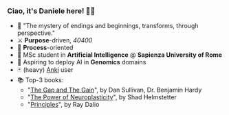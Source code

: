 ### Ciao, it's Daniele here! 🖐🏻

- 🫘 "The mystery of endings and beginnings, transforms, through perspective."
- ⚔️ **Purpose**-driven, *40400*
- 🧪 **Process**-oriented
- 🧠 MSc student in **Artificial Intelligence** @ **Sapienza University of Rome**
- 🧬 Aspiring to deploy AI in **Genomics** domains
- 🃏 (heavy) [Anki](https://apps.ankiweb.net/) user
- 📚 Top-3 books:
  - "[The Gap and The Gain](https://www.goodreads.com/book/show/58563697-the-gap-and-the-gain)", by Dan Sullivan, Dr. Benjamin Hardy
  - "[The Power of Neuroplasticity](https://www.goodreads.com/en/book/show/20624594-the-power-of-neuroplasticity)", by Shad Helmstetter
  - "[Principles](www.goodreads.com/book/show/34536488-principles)", by Ray Dalio
